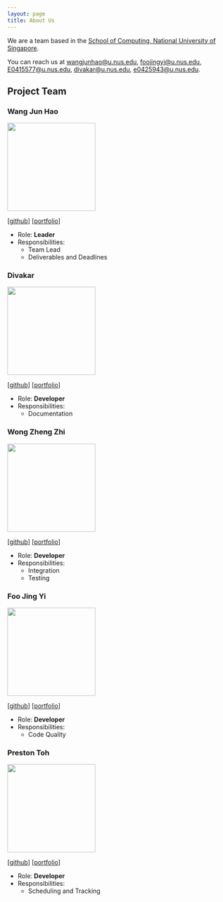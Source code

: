 ```yaml
---
layout: page
title: About Us
---
```


We are a team based in the [School of Computing, National University of Singapore](http://www.comp.nus.edu.sg).

You can reach us at wangjunhao@u.nus.edu, foojingyi@u.nus.edu, E0415577@u.nus.edu, divakar@u.nus.edu, e0425943@u.nus.edu.

## Project Team

### Wang Jun Hao

<img src="images/wang-jun-hao.png" width="200px">

[[github](https://github.com/wang-jun-hao)]
[[portfolio](team/wang-jun-hao.md)]

* Role: **Leader**
* Responsibilities:
    * Team Lead
    * Deliverables and Deadlines

### Divakar

<img src="images/divakarmal.png" width="200px">

[[github](http://github.com/divakarmal)]
[[portfolio](team/divakarmal.md)]

* Role: **Developer**
* Responsibilities:
    * Documentation

### Wong Zheng Zhi

<img src="images/wong-zz.png" width="200px">

[[github](https://github.com/Wong-ZZ)]
[[portfolio](team/wong-zz.md)]

* Role: **Developer**
* Responsibilities:
    * Integration
    * Testing

### Foo Jing Yi

<img src="images/foojingyi.png" width="200px">

[[github](https://github.com/foojingyi)]
[[portfolio](team/foojingyi.md)]

* Role: **Developer**
* Responsibilities:
    * Code Quality

### Preston Toh

<img src="images/prestontyr.png" width="200px">

[[github](http://github.com/PrestonTYR)]
[[portfolio](team/prestontyr.md)]

* Role: **Developer**
* Responsibilities:
    * Scheduling and Tracking
